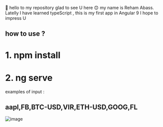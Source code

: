 👋  hello to my repository glad to see U here 😊 
my name is Reham Abass.
Latelly I have learned typeScript , this is my first app in Angular 9
I hope to impress U 

## how to use ?

  #  1.  npm install 
  #  2.  ng serve

 examples of input : 
## aapl,FB,BTC-USD,VIR,ETH-USD,GOOG,FL

![image](https://user-images.githubusercontent.com/42107725/168477056-db73605d-e6da-420e-a6c5-29dc7192ddc7.png)
